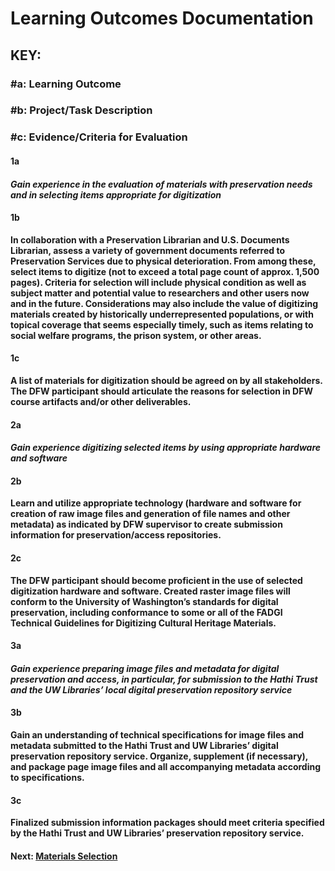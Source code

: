 # **Learning Outcomes Documentation**

## **KEY:**

### **\#a: Learning Outcome**

### **\#b: Project/Task Description**

### **\#c: Evidence/Criteria for Evaluation**

#### **1a**

#### _**Gain experience in the evaluation of materials with preservation needs and in selecting items appropriate for digitization**_

#### **1b**

**In collaboration with a Preservation Librarian and U.S. Documents Librarian, assess a variety of government documents referred to Preservation Services due to physical deterioration. From among these, select items to digitize \(not to exceed a total page count of approx. 1,500 pages\). Criteria for selection will include physical condition as well as subject matter and potential value to researchers and other users now and in the future. Considerations may also include the value of digitizing materials created by historically underrepresented populations, or with topical coverage that seems especially timely, such as items relating to social welfare programs, the prison system, or other areas.**

#### **1c**

**A list of materials for digitization should be agreed on by all stakeholders. The DFW participant should articulate the reasons for selection in DFW course artifacts and/or other deliverables.**

#### **2a**

#### _**Gain experience digitizing selected items by using appropriate hardware and software**_

#### **2b**

**Learn and utilize appropriate technology \(hardware and software for creation of raw image files and generation of file names and other metadata\) as indicated by DFW supervisor to create submission information for preservation/access repositories.**

#### **2c**

**The DFW participant should become proficient in the use of selected digitization hardware and software. Created raster image files will conform to the University of Washington’s standards for digital preservation, including conformance to some or all of the FADGI Technical Guidelines for Digitizing Cultural Heritage Materials.**

#### **3a**

#### _**Gain experience preparing image files and metadata for digital preservation and access, in particular, for submission to the Hathi Trust and the UW Libraries’ local digital preservation repository service**_

#### **3b**

**Gain an understanding of technical specifications for image files and metadata submitted to the Hathi Trust and UW Libraries’ digital preservation repository service. Organize, supplement \(if necessary\), and package page image files and all accompanying metadata according to specifications.**

#### **3c**

**Finalized submission information packages should meet criteria specified by the Hathi Trust and UW Libraries’ preservation repository service.**

#### Next: [Materials Selection](MaterialsSelection.md)
